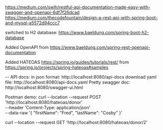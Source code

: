 https://medium.com/swlh/restful-api-documentation-made-easy-with-swagger-and-openapi-6df7f26dcad
https://medium.com/thecodefountain/design-a-rest-api-with-spring-boot-and-mysql-a5572d94ccc7

switched to H2 database: https://www.baeldung.com/spring-boot-h2-database

Added OpenAPI from https://www.baeldung.com/spring-rest-openapi-documentation

Added HATEOAS https://spring.io/guides/tutorials/rest/ from https://spring.io/projects/spring-hateoas#samples

-- API docs:
in json format: http://localhost:8080/api-docs
download yaml file: http://localhost:8080/api-docs.yaml
Pretty swagger doc: http://localhost:8080/swagger-ui.html

Postman demo:
curl --location --request POST 'http://localhost:8080/hateoas/donor' \
--header 'Content-Type: application/json' \
--data-raw '{
    "firstName": "Fred",
    "lastName": "Cosby"
}'

curl --location --request GET 'http://localhost:8080/hateoas/donor/2'